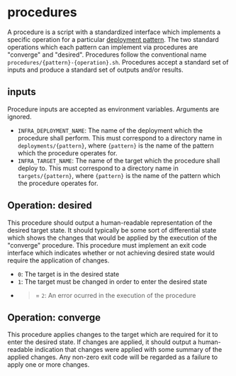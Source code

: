 # procedures

A procedure is a script with a standardized interface which implements a
specific operation for a particular [deployment pattern](). The two standard
operations which each pattern can implement via procedures are "converge" and
"desired". Procedures follow the conventional name
`procedures/{pattern}-{operation}.sh`. Procedures accept a standard set of
inputs and produce a standard set of outputs and/or results.

## inputs

Procedure inputs are accepted as environment variables. Arguments are ignored.

- `INFRA_DEPLOYMENT_NAME`: The name of the deployment which the procedure shall
 perform. This must correspond to a directory name in `deployments/{pattern}`,
 where `{pattern}` is the name of the pattern which the procedure operates for.
- `INFRA_TARGET_NAME`: The name of the target which the procedure shall deploy
 to. This must correspond to a directory name in `targets/{pattern}`, where
 `{pattern}` is the name of the pattern which the procedure operates for.

## Operation: desired

This procedure should output a human-readable representation of the desired
target state. It should typically be some sort of differential state which
shows the changes that would be applied by the execution of the "converge"
procedure. This procedure must implement an exit code interface which
indicates whether or not achieving desired state would require the application
of changes.

- `0`: The target is in the desired state
- `1`: The target must be changed in order to enter the desired state
- >= `2`: An error ocurred in the execution of the procedure

## Operation: converge

This procedure applies changes to the target which are required for it to enter
the desired state. If changes are applied, it should output a human-readable
indication that changes were applied with some summary of the applied changes.
Any non-zero exit code will be regarded as a failure to apply one or more
changes.
